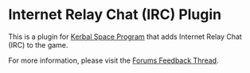 Internet Relay Chat (IRC) Plugin
================================

This is a plugin for [Kerbal Space Program] that adds Internet Relay Chat (IRC) to the game.

For more information, please visit the [Forums Feedback Thread].

[Kerbal Space Program]: http://www.kerbalspaceprogram.com
[Forums Feedback Thread]: http://forum.kerbalspaceprogram.com/threads/59150
